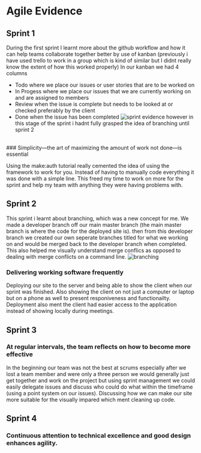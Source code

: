 
# Agile Evidence
## Sprint 1
During the first sprint I learnt more about the github workflow and how it can help teams collaborate together better by use of kanban (previously i have used trello to work in a group which is kind of similar but I didnt really know the extent of how this worked properly)
In our kanban we had 4 columns 
- Todo where we place our issues or user stories that are to be worked on
- In Progess where we place our issues that we are currently working on and are assigned to members 
- Review when the issue is complete but needs to be looked at or checked preferably by the client 
- Done when the issue has been completed 
![sprint evidence](https://i.ibb.co/wy3HSNn/sprint-evidence.jpg)
however in this stage of the sprint i hadnt fully grasped the idea of branching until sprint 2
<br>
### Simplicity—the art of maximizing the amount of work not done—is essential

Using the make:auth tutorial really cemented the idea of using the framework to work for you. 
Instead of having to manually code everything it was done with a simple line. This freed my time to work on more for the sprint and help my team with anything they were having problems with.


## Sprint 2
This sprint i learnt about branching, which was a new concept for me. We made a developer branch off our main master branch (the main master branch is where the code for the deployed site is). then from this developer branch we created our own seperate branches titled for what we working on and would be merged back to the developer branch when completed. This also helped me visually understand merge conflics as opposed to dealing with merge conflicts on a command line. 
![branching](https://i.ibb.co/VQn9Gn8/branching.jpg)
  
### Delivering working software frequently 
  
Deploying our site to the server and being able to show the client when our sprint was finished. Also showing the client on not just a computer or laptop but on a phone as well to present responiveness and functionailty. Deployment also ment the client had easier access to the application instead of showing locally during meetings. 

## Sprint 3
### At regular intervals, the team reflects on how to become more effective
In the beginning our team was not the best at scrums especially after we lost a team member and were only a three person we would generally just get together and work on the project but using sprint management we could easily delegate issues and discuss who could do what within the timeframe (using a point system on our issues). Discussing how we can make our site more suitable for the visually impared which ment cleaning up code.

## Sprint 4
### Continuous attention to technical excellence and good design enhances agility.

